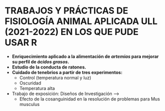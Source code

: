 # **TRABAJOS Y PRÁCTICAS DE FISIOLOGÍA ANIMAL APLICADA ULL (2021-2022) EN LOS QUE PUDE USAR R**

* **Enriquecimiento aplicado a la alimentación de *artemias* para mejorar su perfil de *ácidos grasos*.**
* **Estudio de la conducta de ratones.**
* **Cuidado de tenebrios a partir de tres experimentos:** 
   * Control (temperatura normal y luz)
   * Oscuridad
   * Temperatura alta
* Trabajo de exposición: Diseños de Investigación -->
  * Efecto de la cosanguinidad en la resolución de problemas para Mus musculus

